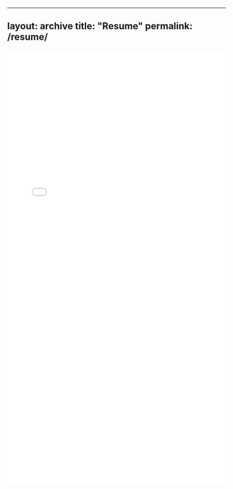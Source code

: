 <!-- ---
layout: archive
title: "Resume"
permalink: /resume/
---

You can view or download my resume here: [Download PDF](/10302025_Resume.pdf) -->

---
layout: archive
title: "Resume"
permalink: /resume/
---

<iframe src="/10302025_Resume.pdf" width="100%" height="1000px" style="border:none;">
  This browser does not support PDFs. Please download the PDF to view it: <a href="/10302025_Resume.pdf">Download PDF</a>.
</iframe>
